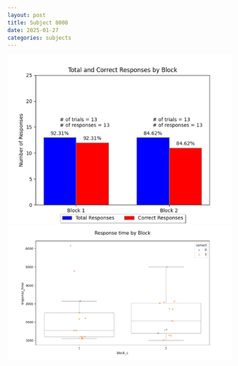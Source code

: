 ```yaml
---
layout: post
title: Subject 8008
date: 2025-01-27
categories: subjects
---
```


![](data/8008/run-23/8008_ATS_responses.png)
![](data/8008/run-23/8008_ATS_rt.png)
